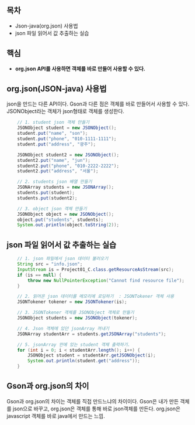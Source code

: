 ## 목차
- Json-java(org.json) 사용법
- json 파일 읽어서 값 추출하는 실습
## 핵심
- **org.json API를 사용하면 객체를 바로 만들어 사용할 수 있다.**

## org.json(JSON-java) 사용법
json을 만드는 다른 API이다. Gson과 다른 점은 객체를 바로 만들어서 사용할 수 있다. JSONObject라는 객체가 json형태로 객체를 생성한다.<br>
```java
    // 1. student json 객체 만들기
    JSONObject student = new JSONObject();
    student.put("name", "son");
    student.put("phone", "010-1111-1111");
    student.put("address", "광주");

    JSONObject student2 = new JSONObject();
    student2.put("name", "jun");
    student2.put("phone", "010-2222-2222");
    student2.put("address", "서울");

    // 2. students json 배열 만들기
    JSONArray students = new JSONArray();
    students.put(student);
    students.put(student2);

    // 3. object json 객체 만들기
    JSONObject object = new JSONObject();
    object.put("students", students);
    System.out.println(object.toString(2));
```


## json 파일 읽어서 값 추출하는 실습
```java
    // 1. json 파일에서 json 데이터 불러오기
    String src = "info.json";
    InputStream is = Project01_C.class.getResourceAsStream(src);
    if (is == null) {
        throw new NullPointerException("Cannot find resource file");
    }

    // 2. 읽어온 json 데이터를 메모리에 로딩하기  : JSONTokener 객체 사용
    JSONTokener tokener = new JSONTokener(is);

    // 3. JSONTokener 객체를 JSONObject 객체로 만들기
    JSONObject students = new JSONObject(tokener);

    // 4. Json 객체에 있던 jsonArray 꺼내기
    JSONArray studentArr = students.getJSONArray("students");

    // 5. jsonArray 안에 있는 student 객체 출력하기.
    for (int i = 0; i < studentArr.length(); i++) {
        JSONObject student = studentArr.getJSONObject(i);
        System.out.println(student.get("address"));
    }    
```

## Gson과 org.json의 차이
Gson과 org.json의 차이는 객체를 직접 만드느냐의 차이이다. Gson은 내가 만든 객체를 json으로 바꾸고, org.json은 객체를 통해 바로 json객체를 만든다. org.json은 javascript 객체를 바로 java에서 만드는 느낌.